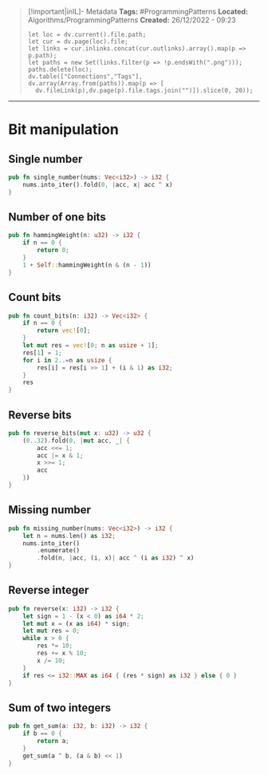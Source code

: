 > [!important|inIL]- Metadata
> **Tags:** #ProgrammingPatterns 
> **Located:** Algorithms/ProgrammingPatterns
> **Created:** 26/12/2022 - 09:23
> ```dataviewjs
>let loc = dv.current().file.path;
>let cur = dv.page(loc).file;
>let links = cur.inlinks.concat(cur.outlinks).array().map(p => p.path);
>let paths = new Set(links.filter(p => !p.endsWith(".png")));
>paths.delete(loc);
>dv.table(["Connections","Tags"], dv.array(Array.from(paths)).map(p => [
>   dv.fileLink(p),dv.page(p).file.tags.join("")]).slice(0, 20));
> ```

___
# Bit manipulation
## Single number
```rust
pub fn single_number(nums: Vec<i32>) -> i32 {
    nums.into_iter().fold(0, |acc, x| acc ^ x)
}
```

## Number of one bits
```rust
pub fn hammingWeight(n: u32) -> i32 {
    if n == 0 {
        return 0;
    }
    1 + Self::hammingWeight(n & (n - 1))
}
```

## Count bits
```rust
pub fn count_bits(n: i32) -> Vec<i32> {
    if n == 0 {
        return vec![0];
    }
    let mut res = vec![0; n as usize + 1];
    res[1] = 1;
    for i in 2..=n as usize {
        res[i] = res[i >> 1] + (i & 1) as i32;
    }
    res
}
```

## Reverse bits
```rust
pub fn reverse_bits(mut x: u32) -> u32 {
    (0..32).fold(0, |mut acc, _| {
        acc <<= 1;
        acc |= x & 1;
        x >>= 1;
        acc
    })
}
```

## Missing number
```rust
pub fn missing_number(nums: Vec<i32>) -> i32 {
    let n = nums.len() as i32;
    nums.into_iter()
        .enumerate()
        .fold(n, |acc, (i, x)| acc ^ (i as i32) ^ x)
}
```

## Reverse integer
```rust
pub fn reverse(x: i32) -> i32 {
    let sign = 1 - (x < 0) as i64 * 2;
    let mut x = (x as i64) * sign;
    let mut res = 0;
    while x > 0 {
        res *= 10;
        res += x % 10;
        x /= 10;
    }
    if res <= i32::MAX as i64 { (res * sign) as i32 } else { 0 }
}
```

## Sum of two integers
```rust
pub fn get_sum(a: i32, b: i32) -> i32 {
    if b == 0 {
        return a;
    }
    get_sum(a ^ b, (a & b) << 1)
}
```
